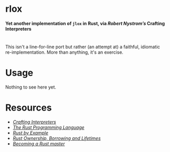 # rlox 
#### Yet another implementation of `jlox` in Rust, via _Robert Nystrom’s_ Crafting Interpreters
#

This isn't a line-for-line port but rather (an attempt at) a faithful, idiomatic re-implementation. More than anything, it's an exercise.  

# Usage
Nothing to see here yet.
# Resources
- [_Crafting Interpreters_](https://craftinginterpreters.com/)
- _[The Rust Programming Language](https://doc.rust-lang.org/book/title-page.html)_ 
- [_Rust by Example_](https://doc.rust-lang.org/rust-by-example/)
- [_Rust Ownership, Borrowing and Lifetimes_](https://www.integralist.co.uk/posts/rust-ownership/)
- [_Becoming a Rust master_](https://www.youtube.com/watch?v=dQw4w9WgXcQ)

